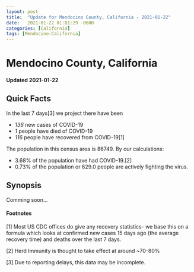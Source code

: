 ```yaml
---
layout: post
title:  "Update for Mendocino County, California - 2021-01-22"
date:   2021-01-22 01:01:29 -0600
categories: [California]
tags: [Mendocino-California]
---
```


# Mendocino County, California
#### Updated 2021-01-22

## Quick Facts

In the last 7 days[3] we project there have been
- *136* new cases of COVID-19
- *1* people have died of COVID-19
- *116* people have recovered from COVID-19[1]

The population in this census area is 86749. By our calculations:
- 3.68% of the population have had COVID-19.[2]
- 0.73% of the population or 629.0 people are actively fighting the virus.

## Synopsis

Comming soon...


#### Footnotes

[1] Most US CDC offices do give any recovery statistics- we base this on a formula which looks at confirmed new cases
15 days ago (the average recovery time) and deaths over the last 7 days.

[2] Herd Immunity is thought to take effect at around ~70-80%

[3] Due to reporting delays, this data may be incomplete.
 
    